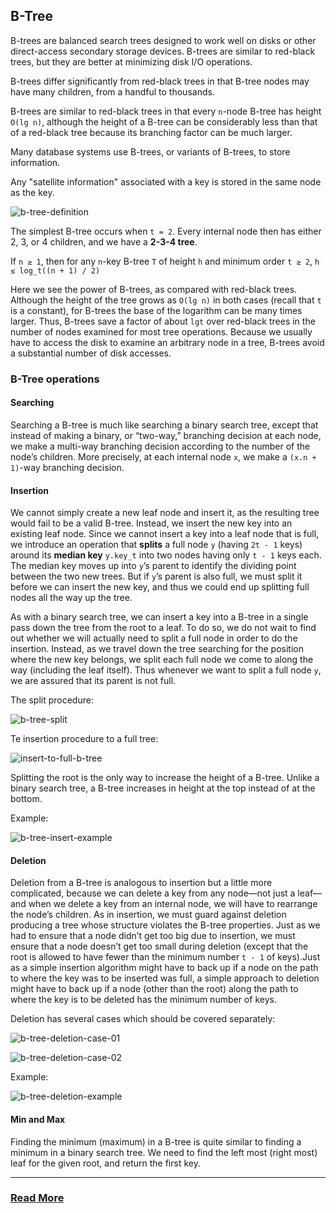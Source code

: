 ## B-Tree
B-trees are balanced search trees designed to work well on disks or other direct-access secondary storage devices. B-trees are similar to red-black  trees, but they are better at minimizing disk I/O operations.

B-trees differ significantly from red-black trees in that B-tree nodes may have many children, from a handful to thousands.

B-trees are similar to red-black trees in that every `n`-node B-tree has height `O(lg n)`, although the height of a B-tree can be considerably less than that of a red-black tree because its branching factor can be much larger.

Many database systems use B-trees, or variants of B-trees, to store information.

Any "satellite information" associated with a key is stored in the same node as the key.

![b-tree-definition](./images/b-tree-definition.png)

The simplest B-tree occurs when `t = 2`. Every internal node then has either 2, 3, or 4 children, and we have a __2-3-4 tree__.

If `n ≥ 1`, then for any `n`-key B-tree `T` of height `h` and minimum order `t ≥ 2`, `h ≤ log_t((n + 1) / 2)`

Here we see the power of B-trees, as compared with red-black trees. Although the height of the tree grows as `O(lg n)` in both cases (recall that `t` is a constant), for B-trees the base of the logarithm can be many times larger. Thus, B-trees save a factor of about `lgt` over red-black trees in the number of nodes examined for most tree operations. Because we usually have to access the disk to examine an arbitrary node in a tree, B-trees avoid a substantial number of disk accesses.

### B-Tree operations
#### Searching
Searching a B-tree is much like searching a binary search tree, except that instead of making a binary, or “two-way,” branching decision at each node, we make a multi-way branching decision according to the number of the node’s children. More precisely, at each internal node `x`, we make a `(x.n + 1)`-way branching decision.

#### Insertion
We cannot simply create a new leaf node and insert it, as the resulting tree would fail to be a valid B-tree. Instead, we insert the new key into an existing leaf node. Since we cannot insert a key into a leaf node that is full, we introduce an operation that __splits__ a full node `y` (having `2t - 1` keys) around its __median key__ `y.key_t` into two nodes having only `t - 1` keys each. The median key moves up into `y`’s parent to identify the dividing point between the two new trees. But if `y`’s parent is also full, we must split it before we can insert the new key, and thus we could end up splitting full nodes all the way up the tree.

As with a binary search tree, we can insert a key into a B-tree in a single pass down the tree from the root to a leaf. To do so, we do not wait to find out whether we will actually need to split a full node in order to do the insertion. Instead, as we travel down the tree searching for the position where the new key belongs, we split each full node we come to along the way (including the leaf itself). Thus whenever we want to split a full node `y`, we are assured that its parent is not full.

The split procedure:

![b-tree-split](./images/b-tree-split.png)

Te insertion procedure to a full tree:

![insert-to-full-b-tree](./images/insert-to-full-b-tree.png)

Splitting the root is the only way to increase the height of a B-tree. Unlike a binary search tree, a B-tree increases in height at the top instead of at the bottom.

Example:

![b-tree-insert-example](./images/b-tree-insert-example.png)


#### Deletion
Deletion from a B-tree is analogous to insertion but a little more complicated, because we can delete a key from any node—not just a leaf—and when we delete a key from an internal node,  we will have to rearrange the node’s children.  As in insertion, we must guard against deletion producing a tree whose structure violates the B-tree properties. Just as we had to ensure that a node didn’t get too big due to insertion, we must ensure that a node doesn’t get too small during deletion (except that the root is allowed to have fewer than the minimum number `t - 1` of keys).Just as a simple insertion algorithm might have to back up if a node on the path to where the key was to be inserted was full, a simple approach to deletion might have to back up if a node (other than the root) along the path to where the key is to be deleted has the minimum number of keys.

Deletion has several cases which should be covered separately:

![b-tree-deletion-case-01](./images/b-tree-deletion-case-01.png)

![b-tree-deletion-case-02](./images/b-tree-deletion-case-02.png)

Example:

![b-tree-deletion-example](./images/b-tree-deletion-example.png)


#### Min and Max
Finding the minimum (maximum) in a B-tree is quite similar to finding a minimum in a binary search tree. We need to find the left most (right most) leaf for the given root, and return the first key.

---

### [Read More](https://www.programiz.com/dsa/b-tree)
